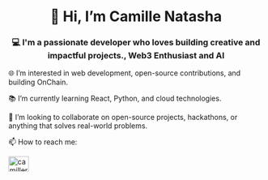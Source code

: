 <h1 align="center">👋 Hi, I’m Camille Natasha</h1>

<h3 align="center">💻 I'm a passionate developer who loves building creative and impactful projects., Web3 Enthusiast and AI</h3>

🌐 I’m interested in web development, open-source contributions, and building OnChain.

📚 I’m currently learning React, Python, and cloud technologies.

🤝 I’m looking to collaborate on open-source projects, hackathons, or anything that solves real-world problems.

📫 How to reach me:
<p align="l[eft">
  <a href="https://twitter.com/(https://x.com/CamilleRoans)" target="blank"><img align="center" src="https://raw.githubusercontent.com/rahuldkjain/github-profile-readme-generator/master/src/images/icons/Social/twitter.svg" alt="camilleroans" height="30" width="40" /></a>
